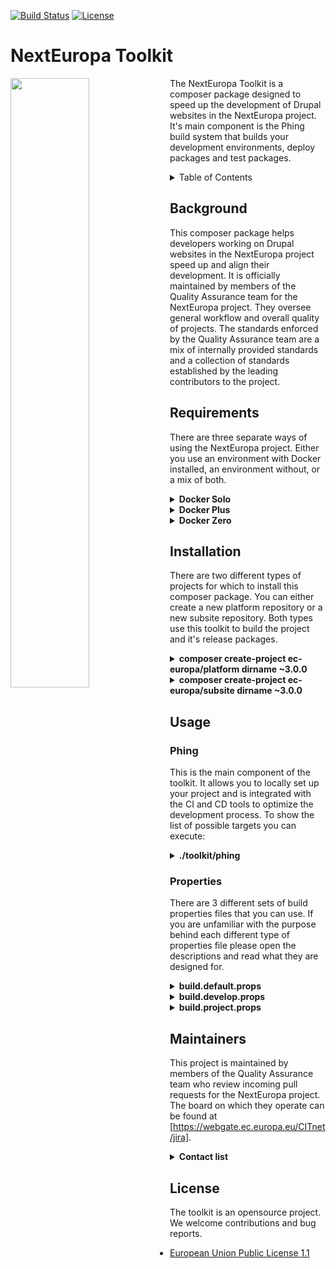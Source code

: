 [![Build Status](https://drone.ne-dev.eu/api/badges/ec-europa/toolkit/status.svg)](https://drone.ne-dev.eu/ec-europa/toolkit) [![License](https://img.shields.io/badge/License-EUPL%201.1-blue.svg)](LICENSE)

# NextEuropa Toolkit
<img align="left" width="50%" src="https://ec.europa.eu/info/sites/info/themes/europa/images/svg/logo/logo--en.svg" />

<p>The NextEuropa Toolkit is a composer package designed to speed up the
development of Drupal websites in the NextEuropa project. It's main
component is the Phing build system that builds your development
environments, deploy packages and test packages.</p>

<details><summary>Table of Contents</summary>

- [Background](#background)
- [Requirements](#requirements)
- [Installation](#installation)
- [Usage](#usage)
	- [Phing](#phing)
	- [Properties](#properties)
- [Maintainers](#maintainers)
- [Contribute](#contribute)
- [License](#license)
</details>

## Background
This composer package helps developers working on Drupal websites in the
NextEuropa project speed up and align their development. It is
officially maintained by members of the Quality Assurance team for the
NextEuropa project. They oversee general workflow and overall quality of
projects. The standards enforced by the Quality Assurance team are a mix
of internally provided standards and a collection of standards
established by the leading contributors to the project.

## Requirements
There are three separate ways of using the NextEuropa project. Either
you use an environment with Docker installed, an environment without, or
a mix of both.
  
<details><summary><b>Docker Solo</b></summary>

This requirement for docker only needs to have docker in docker support.
The configuration to accomplish this is complex and if implemented
incorrectly can give you problems. We recommend this approach only
for seasond docker users.<br>*Required components*:
[Docker](https://docs.docker.com/engine/installation/linux/docker-ce/centos/)
</details>
<details><summary><b>Docker Plus</b></summary>

Instead of having the absolute minimal requirement you can install the
host level components Composer and Phing on the non-docker environment.
Then this can spin up the docker containers for you without having to
configure a complicated docker installation.<br>*Required components*:
[Composer](https://getcomposer.org/),
[Phing](https://packagist.org/packages/phing/phing),
[Docker](https://docs.docker.com/engine/installation/linux/docker-ce/centos/)
</details>
<details><summary><b>Docker Zero</b></summary>

If you are not interested in the advantages that the toolkit can give
you with the provided docker images you can keep a normal host only setup.
But it is very much recommended to use docker as it will give you
everything you need.<br>*Required components*:
[Composer](https://getcomposer.org/),
[LAMP Stack](https://www.digitalocean.com/community/tutorials/how-to-install-linux-apache-mysql-php-lamp-stack-on-centos-7)
</details>

## Installation
There are two different types of projects for which to install this
composer package. You can either create a new platform repository or a
new subsite repository. Both types use this toolkit to build the project
and it's release packages.

<details><summary><b>composer create-project ec-europa/platform dirname ~3.0.0</b></summary>

This command will clone the repository of the ec-europa/platform project
and run composer install on it. The installation of the toolkit itself
is run seperately to create a clear separation between the toolkit and
your project source code. Extending the toolkit is not possible without
contributing your functionalities through pull requests. You will be
requested to remove or keep the VCS files after cloning the project. For
development purposes you should NOT agree to remove these files. Only for
deploy and testing purposes it is recommended to remove the version
control system. There is only one official platform project which is
maintained by the NextEuropa core development team.
</details>

<details><summary><b>composer create-project ec-europa/subsite dirname ~3.0.0</b></summary>

This command will clone the repository of the ec-europa/subsite project
and run composer install on it. The installation of the toolkit itself
is run seperately to create a clear separation between the toolkit and
your project source code. Extending the toolkit is not possible without
contributing your functionalities through pull requests. You will be
requested to remove or keep the VCS files after cloning the project.
Upon initial creation of your project you need to remove the VCS files
as you will commit the source code to your own repository. After your
project is registered by NextEuropa as an official subsite you will be
able to direct pull requests to a reference repository.

After your project is accepted you can register your fork locally or
through packagist to use the same composer create-project command on 
your fork that serves development only.

<details><summary>To locally register your package the following code to your global config.json:</summary><p>

```json
{
  "repositories": [
    {
      "type": "package",
      "package": {
        "name": "ec-europa/<project-id>-dev",
        "version": "dev-master",
        "source": {
          "type" : "git",
          "url" : "https://github.com/<github-account>/<project-id>-dev.git",
          "reference" : "master"
        }
      }
    }
  ],
}

```
</p></details>

<details><summary>To globally register your development repository you can visit packagist.org.</summary><p>

[https://packagist.org/packages/submit]
</p></details>
</details>

## Usage

### Phing
This is the main component of the toolkit. It allows you to locally set
up your project and is integrated with the CI and CD tools to optimize
the development process. To show the list of possible targets you can
execute:

<details><summary><b>./toolkit/phing</b></summary>

```
+---------------------------------------+------------+-------------------------------------------------------------------------------+
| Target name                           | Visibility | Description                                                                   |
+---------------------------------------+------------+-------------------------------------------------------------------------------+
+---------------------------------------+------------+-------------------------------------------------------------------------------+
| deprecated                                                                                                                         |
+---------------------------------------+------------+-------------------------------------------------------------------------------+
| build-clone                           | hidden     |                                                                               |
| build-dev                             | hidden     |                                                                               |
| build-dist                            | hidden     |                                                                               |
| install                               | hidden     |                                                                               |
| install-dev                           | hidden     |                                                                               |
| behat                                 | hidden     |                                                                               |
| mjolnir                               | hidden     |                                                                               |
| setup-php-codesniffer                 | hidden     |                                                                               |
| setup-phpcs-pre-push                  | hidden     |                                                                               |
| regenerate-settings                   | hidden     |                                                                               |
| link-docroot                          | hidden     |                                                                               |
| download-prod-db                      | hidden     |                                                                               |
| import-prod-db                        | hidden     |                                                                               |
| backup-site                           | hidden     |                                                                               |
| backup-site-item                      | hidden     |                                                                               |
| copy-dist-resources                   | hidden     |                                                                               |
| copy-folder                           | hidden     |                                                                               |
| delete-dev                            | hidden     |                                                                               |
| delete-dist                           | hidden     |                                                                               |
| download-development-modules          | hidden     |                                                                               |
| download-platform                     | hidden     |                                                                               |
| enable-development-modules            | hidden     |                                                                               |
| enable-install-modules                | hidden     |                                                                               |
| enable-modules                        | hidden     |                                                                               |
| generate-development-makefile         | hidden     |                                                                               |
| install-build-dependencies            | hidden     |                                                                               |
| install-dev-dependencies              | hidden     |                                                                               |
| link-behat                            | hidden     |                                                                               |
| link-dev-resources                    | hidden     |                                                                               |
| make-dev                              | hidden     |                                                                               |
| make-dist                             | hidden     |                                                                               |
| quality-assurance                     | hidden     |                                                                               |
| rebuild-node-access                   | hidden     |                                                                               |
| restore-site                          | hidden     |                                                                               |
| restore-site-item                     | hidden     |                                                                               |
| setup-behat                           | hidden     |                                                                               |
| setup-files-directory                 | hidden     |                                                                               |
| unpack-platform                       | hidden     |                                                                               |
| update-htaccess                       | hidden     |                                                                               |
| wget-prod-db                          | hidden     |                                                                               |
| build-custom                          | hidden     |                                                                               |
| provision-stack                       | hidden     |                                                                               |
| create-tmp-dirs                       | hidden     |                                                                               |
| delete-deployment-group               | hidden     |                                                                               |
| delete-stack                          | hidden     |                                                                               |
| install-dist-dependencies             | hidden     |                                                                               |
| move-download-to-tmp-dir              | hidden     |                                                                               |
| run-stack                             | hidden     |                                                                               |
| setup-aws                             | hidden     |                                                                               |
| setup-deployment-group                | hidden     |                                                                               |
| check-for-default-settings-or-rebuild | hidden     |                                                                               |
| check-starterkit                      | hidden     |                                                                               |
| rebuild-dev                           | hidden     |                                                                               |
+---------------------------------------+------------+-------------------------------------------------------------------------------+
| docker                                                                                                                             |
+---------------------------------------+------------+-------------------------------------------------------------------------------+
| docker-compose-up                     | hidden     | Start docker project.                                                         |
| docker-compose-stop                   | hidden     | Stop docker project.                                                          |
| docker-compose-down                   | hidden     | Trash docker project.                                                         |
| docker-compose-backup                 | hidden     | Backup database.                                                              |
| docker-compose-restore                | hidden     | Restore database.                                                             |
| docker-check-mysql                    | hidden     | Check if mysql container exists.                                              |
+---------------------------------------+------------+-------------------------------------------------------------------------------+
| drush                                                                                                                              |
+---------------------------------------+------------+-------------------------------------------------------------------------------+
| drush-site-install                    | visible    | Install a site.                                                               |
| drush-generate-aliases                | visible    | Generate drush aliases for each subsite folder.                               |
| drush-enable-modules                  | hidden     | Enable a set of modules.                                                      |
| drush-create-files-dirs               | hidden     | Create site files directories.                                                |
| drush-sql-create                      | visible    | Create a database.                                                            |
| drush-sql-import                      | visible    | Import a database.                                                            |
| drush-sql-drop                        | visible    | Drop a database.                                                              |
| drush-sql-dump                        | visible    | Make a dump of database.                                                      |
| drush-enable-solr                     | visible    | Enable the solr module.                                                       |
| drush-make-no-core                    | hidden     | Make a file without core.                                                     |
| drush-generate-settings               | visible    | Generate the settings.php file.                                               |
| drush-registry-rebuild                | visible    | Perform a registry rebuild.                                                   |
| drush-registry-rebuild-dl             | visible    | Download drush registry-rebuild.                                              |
| drush-rebuild-node-access             | visible    | Rebuild the node access.                                                      |
| drush-file-ensure-htaccess            | visible    | Rebuild the node access.                                                      |
| drush-make-secure-all                 | visible    |                                                                               |
| drush-make-secure                     | visible    |                                                                               |
+---------------------------------------+------------+-------------------------------------------------------------------------------+
| general                                                                                                                            |
+---------------------------------------+------------+-------------------------------------------------------------------------------+
| package-download-unpack               | hidden     | Download a package and unpack it into location.                               |
| package-download                      | hidden     | Download package with curl.                                                   |
| package-unpack                        | hidden     | Unpack package with tar zxf.                                                  |
| folder-copy                           | hidden     | Copy a folder to a destination.                                               |
| folder-delete                         | hidden     | Delete a folder.                                                              |
| folder-unprotect                      | hidden     | Open up filesystem permissions on folder.                                     |
| reset-filesystem-permissions          | hidden     | Reset filesystem permissions.                                                 |
+---------------------------------------+------------+-------------------------------------------------------------------------------+
| github                                                                                                                             |
+---------------------------------------+------------+-------------------------------------------------------------------------------+
| github-init-target                    | visible    |                                                                               |
| github-init-auth                      | visible    |                                                                               |
| github-init-user                      | hidden     |                                                                               |
| github-init-team                      | hidden     |                                                                               |
| github-init-pass                      | hidden     |                                                                               |
| github-init-token                     | hidden     |                                                                               |
| github-init-owner                     | hidden     |                                                                               |
| github-init-repo                      | hidden     |                                                                               |
| github-create-release                 | visible    |                                                                               |
| github-create-release-assets          | visible    |                                                                               |
+---------------------------------------+------------+-------------------------------------------------------------------------------+
| toolkit                                                                                                                            |
+---------------------------------------+------------+-------------------------------------------------------------------------------+
| toolkit-initialize                    | visible    | Initializes a project for use of the toolkit.                                 |
| toolkit-link-binary                   | visible    | Provide project with toolkit binary at root level.                            |
| toolkit-generate-structure            | visible    | Create the lib directory structure.                                           |
| toolkit-generate-docs                 | visible    | Generate documentation md files for toolkit.                                  |
| toolkit-copy-templates                | visible    | Copies template files to your project for toolkit integration.                |
| toolkit-upgrade-starterkit            | visible    | Perform upgrade tasks for upgrading from 2.x to 3.x.                          |
| toolkit-composer-hook-phingcalls      | hidden     | Echo the composer hook phing targets for use in bash script.                  |
| toolkit-git-hook-phingcalls           | hidden     | Echo the git hook phing targets for use in bash script.                       |
+---------------------------------------+------------+-------------------------------------------------------------------------------+
| project                                                                                                                            |
+---------------------------------------+------------+-------------------------------------------------------------------------------+
| install-project-clean                 | visible    | Install NextEuropa site from scratch.                                         |
| install-project-clone                 | visible    | Install NextEuropa site with sanitized production data.                       |
| project-build-platform                | visible    | Build NextEuropa Platform code without version control.                       |
| project-build-subsite                 | visible    | Build NextEuropa Subsite code without version control (non-functional).       |
| project-build-theme                   | visible    | Build EC Europa theme without version control.                                |
| project-composer-install              | hidden     | Runs composer install.                                                        |
| project-database-download             | visible    | Download sanitized production database from archive.                          |
| project-database-import               | visible    | Import database for project with drush.                                       |
| project-modules-devel-en              | visible    | Enable development modules with drush.                                        |
| project-platform-delete               | visible    | Remove previous platform build..                                              |
| project-platform-devops-unpack        | visible    | Download and unpack fpfis resource package.                                   |
| project-platform-package-unpack       | visible    | Download and unpack platform deploy package.                                  |
| project-platform-set-htaccess         | visible    | Append htaccess config to root .htaccess.                                     |
| project-platform-set-version          | hidden     | Save the platform version used for builds.                                    |
| project-scratch-build                 | visible    | Delete previous build to start over clean.                                    |
| project-subsite-backup                | visible    | Backup site defined files from properties.                                    |
| project-subsite-backup-item           | hidden     | Backup site item from configuraton list.                                      |
| project-subsite-restore               | visible    | Restore site defined files from properties.                                   |
| project-subsite-restore-item          | hidden     | Restore site item from configuration list.                                    |
| project-subsite-setup-files           | visible    | Create files directories for subsite.                                         |
| project-modules-devel-make            | visible    | Makes the development resources with drush.                                   |
| project-modules-install-en            | visible    | Install list of modules to enable by default.                                 |
| project-platform-composer-dev         | visible    | Run composer install with dev on platform.                                    |
| project-platform-composer-no-dev      | visible    | Run composer install without dev on platform.                                 |
| project-platform-set-docroot          | visible    | Link the platform root to your docroot.                                       |
| project-rebuild-check                 | hidden     | Rebuild project if needed. (needs work)                                       |
| project-subsite-composer-no-dev       | visible    | Run composer install without dev on subsite.                                  |
| project-subsite-composer-dev          | visible    | Run composer install with dev on subsite.                                     |
| project-validate-properties           | visible    | Validate the build properties file.                                           |
+---------------------------------------+------------+-------------------------------------------------------------------------------+
| theme                                                                                                                              |
+---------------------------------------+------------+-------------------------------------------------------------------------------+
| build-theme-dev                       | visible    | Build EC Europa theme with version control.                                   |
| theme-europa-build                    | visible    | Build the EC europa theme with NPM.                                           |
| theme-europa-repo-clone               | visible    | Clone the Atomium and EC Europa repositories.                                 |
| theme-europa-create-symlinks          | visible    | Create symlinks to themes in lib for development.                             |
| theme-europa-download-extract         | visible    | Download and unpack the EC Europa theme.                                      |
| theme-europa-embed-ecl-assets         | visible    | Download and unpack the ECL assets for EC Europa theme.                       |
+---------------------------------------+------------+-------------------------------------------------------------------------------+
| platform                                                                                                                           |
+---------------------------------------+------------+-------------------------------------------------------------------------------+
| build-platform-dev                    | visible    | Build a local development version with a single platform profile.             |
| build-platform-dev-all                | visible    | Build a local development version with all platform profiles.                 |
| build-platform-dist                   | visible    | Build a single platform profile intended as a release package.                |
| build-platform-dist-all               | visible    | Build all platform profiles intended as a release package.                    |
| build-platform-test                   | visible    | Build a platform test package to test this release.                           |
| build-platform-copy-profile           | visible    | Copy single profile for distribution.                                         |
| build-platform-copy-profiles          | visible    | Copy all profiles for distribution.                                           |
| build-platform-copy-resources         | visible    | Copy platform resources for distribution.                                     |
| build-platform-delete                 | visible    | Build a platform test package to test this release.                           |
| build-platform-link-profiles          | visible    | Link platform profiles to lib folder for development.                         |
| build-platform-link-resources         | visible    | Link platform resources to lib folder for development.                        |
| build-platform-make-drupal            | visible    | Build the Drupal core codebase.                                               |
| build-platform-make-profile           | visible    | Makes single profile resources with drush.                                    |
| build-platform-make-profiles          | visible    | Makes all profile resources with drush.                                       |
| build-platform-type-dev               | visible    | Sets the type of build (dev or dist).                                         |
| build-platform-type-dist              | visible    | Sets the type of build (dev or dist).                                         |
+---------------------------------------+------------+-------------------------------------------------------------------------------+
| subsite                                                                                                                            |
+---------------------------------------+------------+-------------------------------------------------------------------------------+
| build-subsite-dev                     | visible    | Build a local development version of the site.                                |
| build-subsite-dist                    | visible    | Build a site intended as a release package.                                   |
| build-subsite-copy-resources          | visible    | Copy subsite resources for distribution.                                      |
| build-subsite-delete                  | visible    | Delete subsite build.                                                         |
| build-subsite-make-site               | visible    | Makes the subsite resources with drush.                                       |
| build-subsite-package                 | visible    | Build a subsite package in the releases folder.                               |
| build-subsite-release                 | visible    | Uploads the distribution package as release to github.                        |
| build-subsite-link-resources          | visible    | Link subsite resources to lib folder for development.                         |
| build-subsite-release-package         | visible    | Build a subsite release package for deployment.                               |
| build-subsite-test                    | visible    | Build a subsite test package to test this release.                            |
| build-subsite-type-dev                | visible    | Sets the type of build (dev or dist).                                         |
| build-subsite-type-dist               | visible    | Sets the type of build (dev or dist).                                         |
+---------------------------------------+------------+-------------------------------------------------------------------------------+
| test                                                                                                                               |
+---------------------------------------+------------+-------------------------------------------------------------------------------+
| test-run-phpcs                        | visible    | Refresh configuration and run phpcs review.                                   |
| test-run-qa                           | visible    | Refresh configuration and run qa review.                                      |
| build-project-test                    | hidden     |                                                                               |
| test-qa-exec                          | visible    |                                                                               |
+---------------------------------------+------------+-------------------------------------------------------------------------------+
| toolkit                                                                                                                         |
+---------------------------------------+------------+-------------------------------------------------------------------------------+
| help-toolkit                       | hidden     |                                                                               |
| help-build                            | hidden     | The main toolkit build file.                                               |
| help-boot                             | hidden     | Contains all import files needed for the toolkit to function.              |
| help-properties                       | hidden     | Build properties for configuration and setting of conditional properties.     |
| help-extensions                       | hidden     | Custom classes for extra tasks, conditions, etc.                              |
| help-directories                      | hidden     | Create needed directories to optimize builds.                                 |
| help-custom                           | hidden     |                                                                               |
| help-help                             | hidden     | Contains all help file imports.                                               |
| help-deprecated                       | hidden     | Contains a mapping of subsite-starterkit to toolkit targets.                  |
| help-docker                           | hidden     | Contains phing targets to manage docker containers. (experimental!).          |
| help-drush                            | hidden     | Contains drush helper targets that help manage your Drupal installation.      |
| help-general                          | hidden     | General helper targets that can be used by multiple projects.                 |
| help-github                           | hidden     | Contains phing targets for github.                                            |
| help-toolkit                          | hidden     |                                                                               |
| help-main                             | hidden     |                                                                               |
| help-project                          | hidden     | Targets shared by differenct project types.                                   |
| help-theme                            | hidden     | Builds themes like ec_europa and places files in correct location.            |
| help-platform                         | hidden     | Builds the platform if a profiles folder is detected.                         |
| help-subsite                          | hidden     | Builds subsites within the platform.                                          |
| help-test                             | hidden     | The test file contains different targets to ease the testing of your project. |
+---------------------------------------+------------+-------------------------------------------------------------------------------+

```
</details>

### Properties

There are 3 different sets of build properties files that you can use.
If you are unfamiliar with the purpose behind each different type of
properties file please open the descriptions and read what they are
designed for.

<details><summary><b>build.default.props</b><br></summary>

This properties file contains the default settings, acts as a loading
mechanism and is an example file of what properties are available to
you. Upon the installation or update of the toolkit this file will be
placed in your repository.

</details>
<details><summary><b>build.develop.props</b></summary>

This file will contain configuration which is unique to your development
environment. It is useful for specifying your database credentials and
the username and password of the Drupal admin user so they can be used
during the installation. Next to credentials you have many development
settings that you can change to your liking. Because these settings are
personal they should not be shared with the rest of the team. Make sure
you never commit this file.
</details>
<details><summary><b>build.project.props</b><br></summary>

Always commit this file to your repository. This file is required for
all NextEuropa projects. Without it your build system will fail. It must
contain a minimum set of properties, like project.id, etc. The toolkit
will notify you if any properties are missing.
</details>


## Maintainers

This project is maintained by members of the Quality Assurance team who
review incoming pull requests for the NextEuropa project. The board on
which they operate can be found at [https://webgate.ec.europa.eu/CITnet/jira].

<details><summary><b>Contact list</b></summary>

|Full name|Username|Department|Role|
|:---|:---|:---|:---|
|Alex Verbruggen|[verbruggenalex]|Quality Assurance|Maintainer + Contact for Devops & Platform|
|Joao Santos|[jonhy81]|Quality Assurance|Maintainer + Contact for Subsites|
</details>

## License

The toolkit is an opensource project. We welcome contributions and bug
reports.

* [European Union Public License 1.1](LICENSE.md)

[https://webgate.ec.europa.eu/CITnet/jira]: https://webgate.ec.europa.eu/CITnet/jira/secure/RapidBoard.jspa?rapidView=581
[verbruggenalex]: https://github.com/verbruggenalex
[jonhy81]: https://github.com/jonhy81